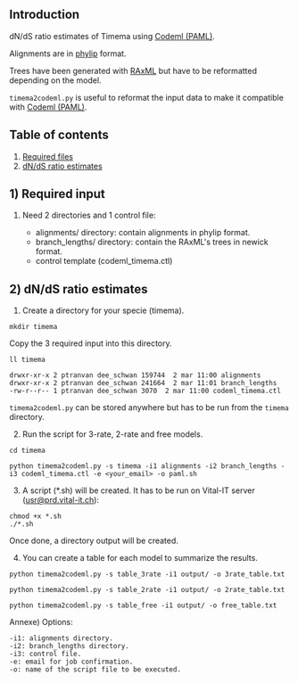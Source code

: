 ## Introduction

dN/dS ratio estimates of Timema using [Codeml (PAML)](http://abacus.gene.ucl.ac.uk/software/paml.html).

Alignments are in [phylip](http://evolution.genetics.washington.edu/phylip.html) format.

Trees have been generated with [RAxML](http://sco.h-its.org/exelixis/software.html) but have to be reformatted depending on the model.

```timema2codeml.py``` is useful to reformat the input data to make it compatible with [Codeml (PAML)](http://abacus.gene.ucl.ac.uk/software/paml.html).
 
## Table of contents

1. [Required files](#1_input)
2. [dN/dS ratio estimates](#2_paml)

## <a name="1_input"></a>1) Required input

1. Need 2 directories and 1 control file:

	* alignments/ directory: contain alignments in phylip format.
	* branch_lengths/ directory: contain the RAxML's trees in newick format.
	* control template (codeml_timema.ctl)

## <a name="2_paml"></a>2) dN/dS ratio estimates

1) Create a directory for your specie (timema).

```
mkdir timema
```

Copy the 3 required input into this directory.

```
ll timema

drwxr-xr-x 2 ptranvan dee_schwan 159744  2 mar 11:00 alignments
drwxr-xr-x 2 ptranvan dee_schwan 241664  2 mar 11:01 branch_lengths
-rw-r--r-- 1 ptranvan dee_schwan 3070  2 mar 11:00 codeml_timema.ctl
```

```timema2codeml.py``` can be stored anywhere but has to be run from the ```timema``` directory.

2) Run the script for 3-rate, 2-rate and free models.

```
cd timema

python timema2codeml.py -s timema -i1 alignments -i2 branch_lengths -i3 codeml_timema.ctl -e <your_email> -o paml.sh
```

3) A script (*.sh) will be created. It has to be run on Vital-IT server (usr@prd.vital-it.ch):

```
chmod +x *.sh
./*.sh
```

Once done, a directory output will be created.

4) You can create a table for each model to summarize the results.

```
python timema2codeml.py -s table_3rate -i1 output/ -o 3rate_table.txt

python timema2codeml.py -s table_2rate -i1 output/ -o 2rate_table.txt

python timema2codeml.py -s table_free -i1 output/ -o free_table.txt
```

Annexe) Options:

```
-i1: alignments directory.
-i2: branch_lengths directory.
-i3: control file.
-e: email for job confirmation.
-o: name of the script file to be executed.
```

